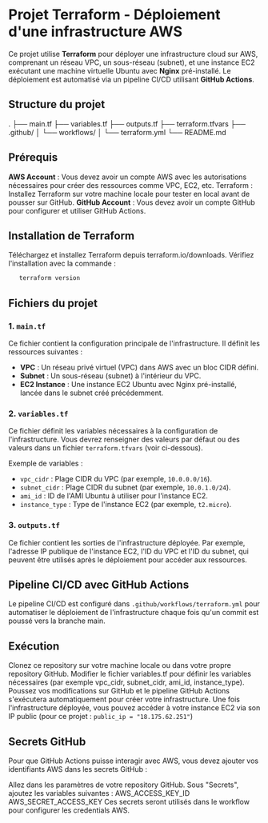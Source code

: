 # Projet Terraform - Déploiement d'une infrastructure AWS

Ce projet utilise **Terraform** pour déployer une infrastructure cloud sur AWS, comprenant un réseau VPC, un sous-réseau (subnet), et une instance EC2 exécutant une machine virtuelle Ubuntu avec **Nginx** pré-installé. Le déploiement est automatisé via un pipeline CI/CD utilisant **GitHub Actions**.

## Structure du projet

. ├── main.tf ├── variables.tf ├── outputs.tf ├── terraform.tfvars ├── .github/ │ └── workflows/ │ └── terraform.yml └── README.md

## Prérequis

**AWS Account** : Vous devez avoir un compte AWS avec les autorisations nécessaires pour créer des ressources comme VPC, EC2, etc.
Terraform : Installez Terraform sur votre machine locale pour tester en local avant de pousser sur GitHub.
**GitHub Account** : Vous devez avoir un compte GitHub pour configurer et utiliser GitHub Actions.

## Installation de Terraform
Téléchargez et installez Terraform depuis terraform.io/downloads.
Vérifiez l'installation avec la commande :
```sh
   terraform version
```

## Fichiers du projet

### 1. `main.tf`

Ce fichier contient la configuration principale de l'infrastructure. Il définit les ressources suivantes :

- **VPC** : Un réseau privé virtuel (VPC) dans AWS avec un bloc CIDR défini.
- **Subnet** : Un sous-réseau (subnet) à l'intérieur du VPC.
- **EC2 Instance** : Une instance EC2 Ubuntu avec Nginx pré-installé, lancée dans le subnet créé précédemment.

### 2. `variables.tf`

Ce fichier définit les variables nécessaires à la configuration de l'infrastructure. Vous devrez renseigner des valeurs par défaut ou des valeurs dans un fichier `terraform.tfvars` (voir ci-dessous).

Exemple de variables :
- `vpc_cidr` : Plage CIDR du VPC (par exemple, `10.0.0.0/16`).
- `subnet_cidr` : Plage CIDR du subnet (par exemple, `10.0.1.0/24`).
- `ami_id` : ID de l'AMI Ubuntu à utiliser pour l'instance EC2.
- `instance_type` : Type de l'instance EC2 (par exemple, `t2.micro`).

### 3. `outputs.tf`

Ce fichier contient les sorties de l'infrastructure déployée. Par exemple, l'adresse IP publique de l'instance EC2, l'ID du VPC et l'ID du subnet, qui peuvent être utilisés après le déploiement pour accéder aux ressources.

## Pipeline CI/CD avec GitHub Actions

Le pipeline CI/CD est configuré dans `.github/workflows/terraform.yml` pour automatiser le déploiement de l'infrastructure chaque fois qu'un commit est poussé vers la branche main.

## Exécution

Clonez ce repository sur votre machine locale ou dans votre propre repository GitHub.
Modifier le fichier variables.tf pour définir les variables nécessaires (par exemple vpc_cidr, subnet_cidr, ami_id, instance_type).
Poussez vos modifications sur GitHub et le pipeline GitHub Actions s'exécutera automatiquement pour créer votre infrastructure.
Une fois l'infrastructure déployée, vous pouvez accéder à votre instance EC2 via son IP public (pour ce projet : `public_ip = "18.175.62.251"`)

## Secrets GitHub

Pour que GitHub Actions puisse interagir avec AWS, vous devez ajouter vos identifiants AWS dans les secrets GitHub :

Allez dans les paramètres de votre repository GitHub.
Sous "Secrets", ajoutez les variables suivantes :
AWS_ACCESS_KEY_ID
AWS_SECRET_ACCESS_KEY
Ces secrets seront utilisés dans le workflow pour configurer les credentials AWS.

